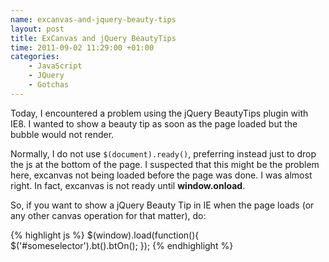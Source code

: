 ```yaml
---
name: excanvas-and-jquery-beauty-tips
layout: post
title: ExCanvas and jQuery BeautyTips
time: 2011-09-02 11:29:00 +01:00
categories:
    - JavaScript
    - JQuery
    - Gotchas
---
```


Today, I encountered a problem using the jQuery BeautyTips plugin with IE8. I wanted to show a beauty tip as soon as the page loaded but the bubble would not render.

Normally, I do not use `$(document).ready()`, preferring instead just to drop the js at the bottom of the page. I suspected that this might be the problem here, excanvas not being loaded before the page was done. I was almost right. In fact, excanvas is not ready until **window.onload**.

So, if you want to show a jQuery Beauty Tip in IE when the page loads (or any other canvas operation for that matter), do:

{% highlight js %}
$(window).load(function(){
	$('#someselector').bt().btOn();
});
{% endhighlight %}
